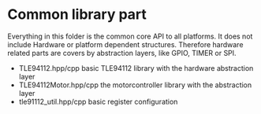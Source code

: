 # Common library part

Everything in this folder is the common core API to all platforms. It does not 
include Hardware or platform dependent structures.
Therefore hardware related parts are covers by abstraction layers, like GPIO, TIMER or SPI.

* TLE94112.hpp/cpp basic TLE94112 library with the hardware abstraction layer
* TLE94112Motor.hpp/cpp the motorcontroller library with the abstraction layer
* tle91112_util.hpp/cpp basic register configuration